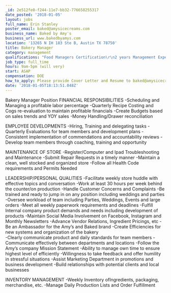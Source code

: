 ```yaml
---
_id: 2e512fe0-f244-11e7-bb32-776658255317
date_posted: '2018-01-05'
layout: jobs
full_name: Erin Stanley
poster_email: baked@amysicecreams.com
business_name: Baked by Amy's
business_url: www.bakedbyamys.com
location: '13265 N IH 183 Ste B, Austin TX 78750'
title: Bakery Manager
category: management
qualifications: "Food Managers Certification\r\n2 years Management Experience\r\n2 Years Bakery Experience"
job_type: full_time
hours: 9am-5pm (will very)
start: ASAP
compensation: DOE
how_to_apply: Please provide Cover Letter and Resume to baked@amysicecreams.com
date: '2018-01-05T18:13:51.048Z'
---
```

Bakery Manager Position
FINANCIAL RESPONSIBILITIES
-Scheduling and Managing a profitable labor percentage
-Quarterly Recipe Costing and Cogs re-evaluation to maintain profitable financials
-Create Budgets based on sales trends and YOY sales
-Money Handling/Drawer reconciliation

EMPLOYEE DEVELOPMENTS
-Hiring, Training and delegating tasks 
-Quarterly Evaluations for team members and development plans
-Consistent implementation of commendations and accountability reviews
-Develop team members through coaching, training and opportunity

MAINTENANCE OF STORE
-Register/Computer and Ipad Troubleshooting and Maintenance
-Submit Repair Requests in a timely manner
-Maintain a clean, well stocked and organized store
-Follow all Health Code requirements and Permits Needed

LEADERSHIP/PERSONAL QUALITIES
-Facilitate weekly store huddle with effective topics and conversation
-Work at least 30 hours per week behind the counter/on production
-Handle Customer Concerns and Complaints
-Be trained and ready to jump in on any position including weddings and parties
-Oversee workload of team including Parties, Weddings, Events and large orders
-Meet all weekly paperwork requirements and deadlines
-Fulfill Internal company product demands and needs including development of products
-Maintain Social Media Involvement on Facebook, Instagram and Monthly Newsletters
-Advance Vendor Relations, Ingredient Pricings, etc
-Be an Ambassador for the Amy’s and Baked brand
-Create Efficiencies for new systems and organization of the bakery  
-Clearly communicate product and daily standards for team members
-Communicate effectively between departments and locations
-Follow the Amy’s company Mission Statement
-Ability to manage own time to ensure highest level of efficiently
-Willingness to take feedback and offer humility in stressful situations
-Assist Marketing Department in promotions and business development
-Build relationships with potential clients and local businesses

INVENTORY MANAGEMENT
-Weekly Inventory ofIngredients, packaging, merchandise, etc.
-Manage Daily Production Lists and Order Fulfillment
